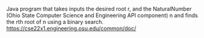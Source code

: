 Java program that takes inputs the desired root r, and the NaturalNumber (Ohio State Computer Science and Engineering API component) 
n and finds the rth root of n using a binary search. https://cse22x1.engineering.osu.edu/common/doc/ 
